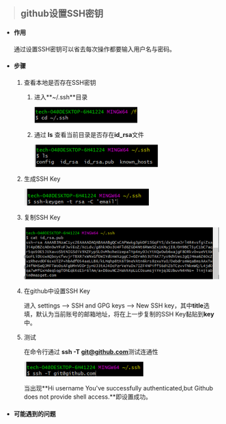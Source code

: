 > ## github设置SSH密钥

- #### 作用

  通过设置SSH密钥可以省去每次操作都要输入用户名与密码。

- #### 步骤

  1. 查看本地是否存在SSH密钥

     1. 进入**~/.ssh**目录

        ![image-20220314161804404](assets\img\SetSSHKey\01.png)

     2. 通过 **ls** 查看当前目录是否存在**id_rsa**文件

        ![image-20220314161928505](assets\img\SetSSHKey\02.png)

  2. 生成SSH Key

     ![image-20220314162147618](assets\img\SetSSHKey\03.png)

     <!--email为github绑定的邮箱-->

  3. 复制SSH Key

     ![image-20220314162253167](assets\img\SetSSHKey\04.png)

  4. 在github中设置SSH Key

     进入 settings --> SSH and GPG keys --> New SSH key，其中**title**选填，默认为当前账号的邮箱地址，将在上一步复制的SSH Key黏贴到**key**中。

  5. 测试

     在命令行通过 **ssh -T git@github.com**测试连通性

     ![image-20220314162825263](assets\img\SetSSHKey\05.png)

     当出现**Hi username You've successfully authenticated,but Github does not provide shell access.**即设置成功。

     <!--username为github用户名-->

- #### 可能遇到的问题
